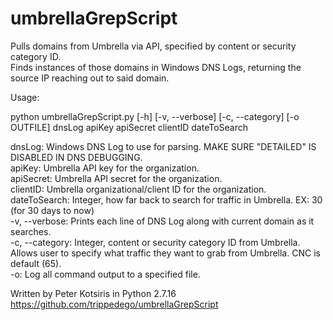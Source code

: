 # umbrellaGrepScript
Pulls domains from Umbrella via API, specified by content or security category ID.  
Finds instances of those domains in Windows DNS Logs, returning the source IP reaching out to said domain.  
  
Usage:  
  
python umbrellaGrepScript.py [-h] [-v, --verbose] [-c, --category] [-o OUTFILE] dnsLog apiKey apiSecret clientID dateToSearch  
  
dnsLog: Windows DNS Log to use for parsing. MAKE SURE "DETAILED" IS DISABLED IN DNS DEBUGGING.  
apiKey: Umbrella API key for the organization.  
apiSecret: Umbrella API secret for the organization.  
clientID: Umbrella organizational/client ID for the organization.  
dateToSearch: Integer, how far back to search for traffic in Umbrella. EX: 30 (for 30 days to now)  
-v, --verbose: Prints each line of DNS Log along with current domain as it searches.  
-c, --category: Integer, content or security category ID from Umbrella. Allows user to specify what traffic they want to grab from Umbrella. CNC is default (65).  
-o: Log all command output to a specified file.  

Written by Peter Kotsiris in Python 2.7.16  
https://github.com/trippedego/umbrellaGrepScript
